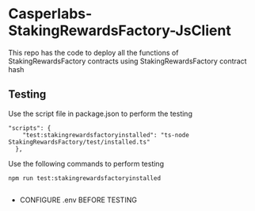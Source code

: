 # Casperlabs-StakingRewardsFactory-JsClient

This repo has the code to deploy all the functions of StakingRewardsFactory contracts using StakingRewardsFactory contract hash

## Testing

Use the script file in package.json to perform the testing
```
"scripts": {
    "test:stakingrewardsfactoryinstalled": "ts-node StakingRewardsFactory/test/installed.ts"
  },
```

Use the following commands to perform testing
```
npm run test:stakingrewardsfactoryinstalled


```

* CONFIGURE .env BEFORE TESTING

